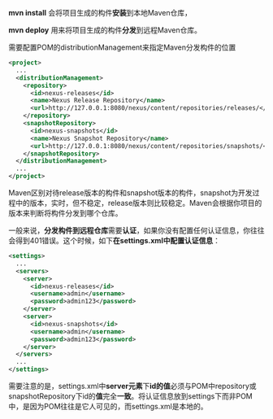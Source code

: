 **mvn install** 会将项目生成的构件**安装**到本地Maven仓库，

**mvn deploy** 用来将项目生成的构件**分发**到远程Maven仓库。

需要配置POM的distributionManagement来指定Maven分发构件的位置



```xml
<project>    
  ...    
  <distributionManagement>    
    <repository>    
      <id>nexus-releases</id>    
      <name>Nexus Release Repository</name>    
      <url>http://127.0.0.1:8080/nexus/content/repositories/releases/</url>    
    </repository>    
    <snapshotRepository>    
      <id>nexus-snapshots</id>    
      <name>Nexus Snapshot Repository</name>    
      <url>http://127.0.0.1:8080/nexus/content/repositories/snapshots/</url>    
    </snapshotRepository>    
  </distributionManagement>    
  ...    
</project>
```

Maven区别对待release版本的构件和snapshot版本的构件，snapshot为开发过程中的版本，实时，但不稳定，release版本则比较稳定。Maven会根据你项目的版本来判断将构件分发到哪个仓库。

一般来说，**分发构件到远程仓库**需要**认证**，如果你没有配置任何认证信息，你往往会得到401错误。这个时候，如下**在settings.xml中配置认证信息**：



```xml
<settings>    
  ...    
  <servers>    
    <server>    
      <id>nexus-releases</id>    
      <username>admin</username>    
      <password>admin123</password>    
    </server>    
    <server>    
      <id>nexus-snapshots</id>    
      <username>admin</username>    
      <password>admin123</password>    
    </server>      
  </servers>    
  ...    
</settings>
```

需要注意的是，settings.xml中**server元素**下**id的值**必须与POM中repository或snapshotRepository下id的**值**完全**一致**。将认证信息放到settings下而非POM中，是因为POM往往是它人可见的，而settings.xml是本地的。

